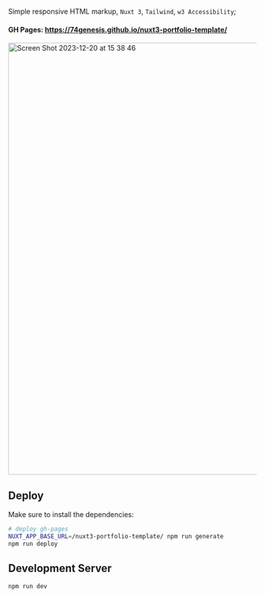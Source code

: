 Simple responsive HTML markup, `Nuxt 3`, `Tailwind`, `w3 Accessibility`;

#### GH Pages: https://74genesis.github.io/nuxt3-portfolio-template/

<img width="874" alt="Screen Shot 2023-12-20 at 15 38 46" src="https://github.com/74Genesis/nuxt3-portfolio-template/assets/8638559/95b14c09-1f25-49a7-81d0-310cf87ef3d3">


## Deploy

Make sure to install the dependencies:

```bash
# deploy gh-pages
NUXT_APP_BASE_URL=/nuxt3-portfolio-template/ npm run generate
npm run deploy

```

## Development Server

```bash
npm run dev
```
